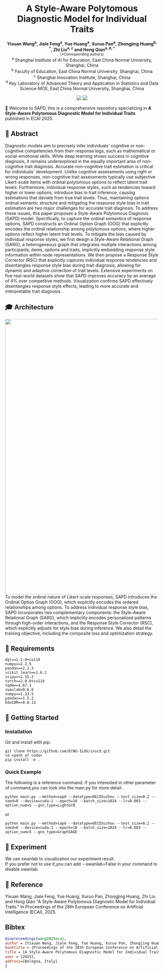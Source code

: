 <div align="center">

# A Style-Aware Polytomous Diagnostic Model for Individual Traits

**Yixuan Wang<sup>a</sup>, Jiale Feng<sup>a</sup>, Yue Huang<sup>a</sup>, Xuruo Pan<sup>a</sup>,
Zhongjing Huang<sup>b, *</sup>, Zhi Liu<sup>a, c</sup> and
Hong Qian<sup>a, d, *</sup>**<br>
<small>(*Corresponding authors)</small><br>
<sup>a</sup> Shanghai Institute of AI for Education, East China Normal University, Shanghai, China<br>
<sup>b</sup> Faculty of Education, East China Normal University, Shanghai, China<br>
<sup>c</sup> Shanghai Innovation Institute, Shanghai, China<br>
<sup>d</sup> Key Laboratory of Advanced Theory and Application in Statistics and Data Science-MOE, East China Normal University, Shanghai, China

<a href='https://github.com/yxwang19/SAPD'><img src='https://img.shields.io/badge/Project-Page-green'></a>
<a href='paper/main.pdf'><img src='https://img.shields.io/badge/Paper-PDF-orange'></a>


</div>
<!-- markdown break: force parser to end html block -->

🎉 Welcome to SAPD, this is a comprehensive repository specializing in
**A Style-Aware Polytomous Diagnostic Model for Individual Traits**  
published in ECAI 2025.

## 🔔 Abstract
Diagnostic models aim to precisely infer individuals' cognitive or non-cognitive competencies from their response logs, such as mathematical or social-emotional skills. While deep learning shows success in cognitive diagnosis, it remains underexplored in the equally important area of non-cognitive trait diagnosis. Accurate non-cognitive trait estimation is critical for individuals' development. Unlike cognitive assessments using right or wrong responses, non-cognitive trait assessments typically use subjective Likert-scale items with ordinal polytomous options to reflect latent trait levels. Furthermore, individual response styles, such as tendencies toward higher or lower options, introduce bias in trait inference, causing estimations that deviate from true trait levels. Thus, maintaining options ordinal semantic structure and mitigating the response style bias in trait estimation are two major challenges for accurate trait diagnosis. To address these issues, this paper proposes a Style-Aware Polytomous Diagnosis (SAPD) model. Specifically, to capture the ordinal semantics of response options, SAPD constructs an Ordinal Option Graph (OOG) that explicitly encodes the ordinal relationship among polytomous options, where higher options reflect higher latent trait levels. To mitigate the bias caused by individual response styles, we first design a Style-Aware Relational Graph (SARG), a heterogeneous graph that integrates multiple interactions among participants, items, options and traits, implicitly embedding response style information within node representations. We then propose a Response Style Corrector (RSC) that explicitly captures individual response tendencies and disentangles response style bias during trait diagnosis, allowing for dynamic and adaptive correction of trait levels. Extensive experiments on five real-world datasets show that SAPD improves accuracy by an average of 4% over competitive methods. Visualization confirms SAPD effectively disentangles response style effects, leading to more accurate and interpretable trait diagnosis.

## 🎓 Architecture
 <div align="center">

<img src='asset/SAPD.svg' width=900 />
</div>
To model the ordinal nature of Likert-scale responses, SAPD introduces the Ordinal Option Graph (OOG), which explicitly encodes the ordered relationships among options. To address individual response style bias, SAPD incorporates two complementary components: the Style-Aware Relational Graph (SARG), which implicitly encodes personalized patterns through high-order interactions, and the Response Style Corrector (RSC), which explicitly adjusts for style bias during inference. We also detail the training objective, including the composite loss and optimization strategy.

## 📖 Requirements
```shell
dgl==1.1.0+cu118
numpy==2.2.5
pandas==2.2.3
scikit_learn==1.6.1
scipy==1.15.2
torch==2.0.0+cu118
tqdm==4.67.1
swanlab=0.6.6
numpy==1.23.5
pandas==1.5.2
EduCDM==0.0.13
```
 

## 🚀 Getting Started
### Installation
Git and install with pip:
```
git clone https://github.com/ECNU-ILOG/inscd.git
cd <path of code>
pip install -e .
```
### Quick Example
The following is a reference command. If you interested in other parameter of command,you can look into the main.py for more detail.
```
python main.py --method=sapd --datatype=OECDSuzhou --test_size=0.2 --seed=0 --device=cuda:1 --epoch=10 --batch_size=1024 --lr=0.003 --option_num=5 --gnn_type=LightGCN
```
or
```
python main.py --method=sapd --datatype=OECDSuzhou --test_size=0.2 --seed=0 --device=cuda:1 --epoch=10 --batch_size=1024 --lr=0.003 --option_num=5 --gnn_type=GraphSAGE
```

## 👏 Experiment
We use swanlab to visualization our experiment result.  
If you prefer not to use it,you can add --swanlab=False in your command to disable swanlab.

## 💭 Reference 
Yixuan Wang, Jiale Feng, Yue Huang, Xuruo Pan, Zhongjing Huang, Zhi Liu and Hong Qian "A Style-Aware Polytomous Diagnostic Model for Individual Traits." In Proceedings of the 28th European Conference on Artificial Intelligence (ECAI), 2025.

## Bibtex
```bibtex
@inproceedings{wang2025ecai,
author = {Yixuan Wang, Jiale Feng, Yue Huang, Xuruo Pan, Zhongjing Huang, Zhi Liu and Hong Qian},
booktitle = {Proceedings of the 28th European Conference on Artificial Intelligence},
title = {A Style-Aware Polytomous Diagnostic Model for Individual Traits},
year = {2025},
address={Bologna, Italy}
}


